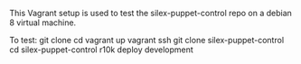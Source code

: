 This Vagrant setup is used to test the silex-puppet-control repo on a debian 8 virtual machine.

To test:
git clone <this repo>
cd <this repo>
vagrant up
vagrant ssh
git clone silex-puppet-control
cd silex-puppet-control
r10k deploy development 


